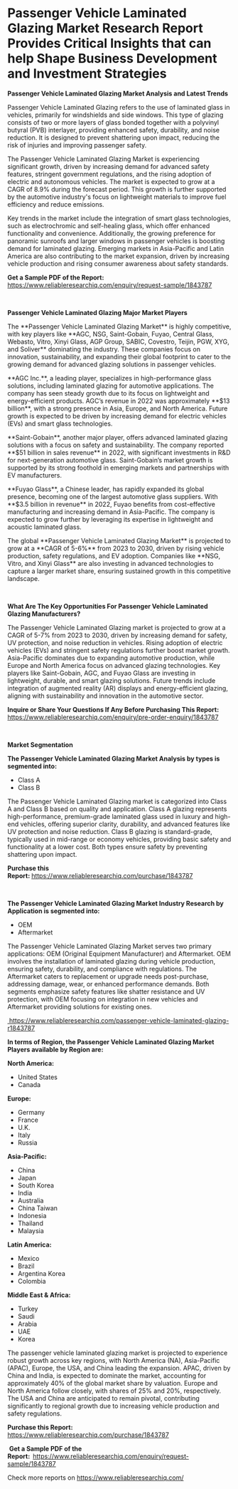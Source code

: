 <p><h1>Passenger Vehicle Laminated Glazing Market Research Report Provides Critical Insights that can help Shape Business Development and Investment Strategies</h1></p><p><strong>Passenger Vehicle Laminated Glazing Market Analysis and Latest Trends</strong></p>
<p><p>Passenger Vehicle Laminated Glazing refers to the use of laminated glass in vehicles, primarily for windshields and side windows. This type of glazing consists of two or more layers of glass bonded together with a polyvinyl butyral (PVB) interlayer, providing enhanced safety, durability, and noise reduction. It is designed to prevent shattering upon impact, reducing the risk of injuries and improving passenger safety.</p><p>The Passenger Vehicle Laminated Glazing Market is experiencing significant growth, driven by increasing demand for advanced safety features, stringent government regulations, and the rising adoption of electric and autonomous vehicles. The market is expected to grow at a CAGR of 8.9% during the forecast period. This growth is further supported by the automotive industry's focus on lightweight materials to improve fuel efficiency and reduce emissions.</p><p>Key trends in the market include the integration of smart glass technologies, such as electrochromic and self-healing glass, which offer enhanced functionality and convenience. Additionally, the growing preference for panoramic sunroofs and larger windows in passenger vehicles is boosting demand for laminated glazing. Emerging markets in Asia-Pacific and Latin America are also contributing to the market expansion, driven by increasing vehicle production and rising consumer awareness about safety standards.</p></p>
<p><strong>Get a Sample PDF of the Report:&nbsp;</strong> <a href="https://www.reliableresearchiq.com/enquiry/request-sample/1843787?utm_campaign=1842&utm_medium=2&utm_source=Github&utm_content=ia&utm_term=24012025&utm_id=passenger-vehicle-laminated-glazing">https://www.reliableresearchiq.com/enquiry/request-sample/1843787</a></p>
<p>&nbsp;</p>
<p><strong>Passenger Vehicle Laminated Glazing Major Market Players</strong></p>
<p><p>The **Passenger Vehicle Laminated Glazing Market** is highly competitive, with key players like **AGC, NSG, Saint-Gobain, Fuyao, Central Glass, Webasto, Vitro, Xinyi Glass, AGP Group, SABIC, Covestro, Teijin, PGW, XYG, and Soliver** dominating the industry. These companies focus on innovation, sustainability, and expanding their global footprint to cater to the growing demand for advanced glazing solutions in passenger vehicles.</p><p>**AGC Inc.**, a leading player, specializes in high-performance glass solutions, including laminated glazing for automotive applications. The company has seen steady growth due to its focus on lightweight and energy-efficient products. AGC’s revenue in 2022 was approximately **$13 billion**, with a strong presence in Asia, Europe, and North America. Future growth is expected to be driven by increasing demand for electric vehicles (EVs) and smart glass technologies.</p><p>**Saint-Gobain**, another major player, offers advanced laminated glazing solutions with a focus on safety and sustainability. The company reported **$51 billion in sales revenue** in 2022, with significant investments in R&D for next-generation automotive glass. Saint-Gobain’s market growth is supported by its strong foothold in emerging markets and partnerships with EV manufacturers.</p><p>**Fuyao Glass**, a Chinese leader, has rapidly expanded its global presence, becoming one of the largest automotive glass suppliers. With **$3.5 billion in revenue** in 2022, Fuyao benefits from cost-effective manufacturing and increasing demand in Asia-Pacific. The company is expected to grow further by leveraging its expertise in lightweight and acoustic laminated glass.</p><p>The global **Passenger Vehicle Laminated Glazing Market** is projected to grow at a **CAGR of 5-6%** from 2023 to 2030, driven by rising vehicle production, safety regulations, and EV adoption. Companies like **NSG, Vitro, and Xinyi Glass** are also investing in advanced technologies to capture a larger market share, ensuring sustained growth in this competitive landscape.</p></p>
<p>&nbsp;</p>
<p><strong>What Are The Key Opportunities For Passenger Vehicle Laminated Glazing Manufacturers?</strong></p>
<p><p>The Passenger Vehicle Laminated Glazing market is projected to grow at a CAGR of 5-7% from 2023 to 2030, driven by increasing demand for safety, UV protection, and noise reduction in vehicles. Rising adoption of electric vehicles (EVs) and stringent safety regulations further boost market growth. Asia-Pacific dominates due to expanding automotive production, while Europe and North America focus on advanced glazing technologies. Key players like Saint-Gobain, AGC, and Fuyao Glass are investing in lightweight, durable, and smart glazing solutions. Future trends include integration of augmented reality (AR) displays and energy-efficient glazing, aligning with sustainability and innovation in the automotive sector.</p></p>
<p><strong>Inquire or Share Your Questions If Any Before Purchasing This Report:</strong> <a href="https://www.reliableresearchiq.com/enquiry/pre-order-enquiry/1843787?utm_campaign=1842&utm_medium=2&utm_source=Github&utm_content=ia&utm_term=24012025&utm_id=passenger-vehicle-laminated-glazing">https://www.reliableresearchiq.com/enquiry/pre-order-enquiry/1843787</a></p>
<p>&nbsp;</p>
<p><strong>Market Segmentation</strong></p>
<p><strong>The Passenger Vehicle Laminated Glazing Market Analysis by types is segmented into:</strong></p>
<p><ul><li>Class A</li><li>Class B</li></ul></p>
<p><p>The Passenger Vehicle Laminated Glazing market is categorized into Class A and Class B based on quality and application. Class A glazing represents high-performance, premium-grade laminated glass used in luxury and high-end vehicles, offering superior clarity, durability, and advanced features like UV protection and noise reduction. Class B glazing is standard-grade, typically used in mid-range or economy vehicles, providing basic safety and functionality at a lower cost. Both types ensure safety by preventing shattering upon impact.</p></p>
<p><strong>Purchase this Report:&nbsp;</strong><a href="https://www.reliableresearchiq.com/purchase/1843787?utm_campaign=1842&utm_medium=2&utm_source=Github&utm_content=ia&utm_term=24012025&utm_id=passenger-vehicle-laminated-glazing">https://www.reliableresearchiq.com/purchase/1843787</a></p>
<p>&nbsp;</p>
<p><strong>The Passenger Vehicle Laminated Glazing Market Industry Research by Application is segmented into:</strong></p>
<p><ul><li>OEM</li><li>Aftermarket</li></ul></p>
<p><p>The Passenger Vehicle Laminated Glazing Market serves two primary applications: OEM (Original Equipment Manufacturer) and Aftermarket. OEM involves the installation of laminated glazing during vehicle production, ensuring safety, durability, and compliance with regulations. The Aftermarket caters to replacement or upgrade needs post-purchase, addressing damage, wear, or enhanced performance demands. Both segments emphasize safety features like shatter resistance and UV protection, with OEM focusing on integration in new vehicles and Aftermarket providing solutions for existing ones.</p></p>
<p><a href="https://www.reliableresearchiq.com/passenger-vehicle-laminated-glazing-r1843787?utm_campaign=1842&utm_medium=2&utm_source=Github&utm_content=ia&utm_term=24012025&utm_id=passenger-vehicle-laminated-glazing">&nbsp;https://www.reliableresearchiq.com/passenger-vehicle-laminated-glazing-r1843787</a></p>
<p><strong>In terms of Region, the Passenger Vehicle Laminated Glazing Market Players available by Region are:</strong></p>
<p>
    <p> <strong> North America: </strong>
        <ul>
            <li>United States</li>
            <li>Canada</li>
        </ul>
        </p> 
    <p> <strong> Europe: </strong>
        <ul>
            <li>Germany</li>
            <li>France</li>
            <li>U.K.</li>
            <li>Italy</li>
            <li>Russia</li>
        </ul>
        </p> 
    <p> <strong> Asia-Pacific: </strong>
        <ul>
            <li>China</li>
            <li>Japan</li>
            <li>South Korea</li>
            <li>India</li>
            <li>Australia</li>
            <li>China Taiwan</li>
            <li>Indonesia</li>
            <li>Thailand</li>
            <li>Malaysia</li>
        </ul>
        </p> 
    <p> <strong> Latin America: </strong>
        <ul>
            <li>Mexico</li>
            <li>Brazil</li>
            <li>Argentina Korea</li>
            <li>Colombia</li>
        </ul>
        </p> 
    <p> <strong> Middle East & Africa: </strong>
        <ul>
            <li>Turkey</li>
            <li>Saudi</li>
            <li>Arabia</li>
            <li>UAE</li>
            <li>Korea</li>
        </ul>
    </p>
    </p>
<p><p>The passenger vehicle laminated glazing market is projected to experience robust growth across key regions, with North America (NA), Asia-Pacific (APAC), Europe, the USA, and China leading the expansion. APAC, driven by China and India, is expected to dominate the market, accounting for approximately 40% of the global market share by valuation. Europe and North America follow closely, with shares of 25% and 20%, respectively. The USA and China are anticipated to remain pivotal, contributing significantly to regional growth due to increasing vehicle production and safety regulations.</p></p>
<p><strong>Purchase this Report: </strong><a href="https://www.reliableresearchiq.com/purchase/1843787?utm_campaign=1842&utm_medium=2&utm_source=Github&utm_content=ia&utm_term=24012025&utm_id=passenger-vehicle-laminated-glazing">https://www.reliableresearchiq.com/purchase/1843787</a></p>
<p>&nbsp;<strong>Get a Sample PDF of the Report:&nbsp;&nbsp;</strong><a href="https://www.reliableresearchiq.com/enquiry/request-sample/1843787?utm_campaign=1842&utm_medium=2&utm_source=Github&utm_content=ia&utm_term=24012025&utm_id=passenger-vehicle-laminated-glazing">https://www.reliableresearchiq.com/enquiry/request-sample/1843787</a></p>
<p><strong></strong></p>
<p>Check more reports on <a href="https://www.reliableresearchiq.com/?utm_campaign=1842&utm_medium=2&utm_source=Github&utm_content=ia&utm_term=24012025&utm_id=passenger-vehicle-laminated-glazing">https://www.reliableresearchiq.com/</a></p>